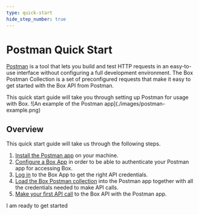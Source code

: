 ```yaml
---
type: quick-start
hide_step_number: true
---
```


<!-- alex disable postman-postwoman -->

# Postman Quick Start

[Postman](https://getpostman.com) is a tool that lets you build and test HTTP
requests in an easy-to-use
interface without configuring a full development environment. The Box Postman
Collection is a set of preconfigured requests that make it easy to get started
with the Box API from Postman.

<Message notice>
  This quick start guide will take you through setting up Postman for usage with
  Box.
</Message>

<ImageFrame border>
  ![An example of the Postman app](./images/postman-example.png)
</ImageFrame>

## Overview

This quick start guide will take us through the following steps.

1. [Install the Postman app](g://tooling/postman/quick-start/install-postman/)
   on your machine.
2. [Configure a Box App](g://tooling/postman/quick-start/configure-box-app/) in
   order to be able to authenticate your Postman app for accessing Box.
3. [Log in](g://tooling/postman/quick-start/log-in-to-box/) to the Box App to
   get the right API credentials.
4. [Load the Box Postman
   collection](g://tooling/postman/quick-start/load-postman-collection/) into
   the Postman app together with all the credentials needed to make API calls.
5. [Make your first API call](g://tooling/postman/quick-start/make-api-call/)
   to the Box API with the Postman app.

<Next>I am ready to get started</Next>
